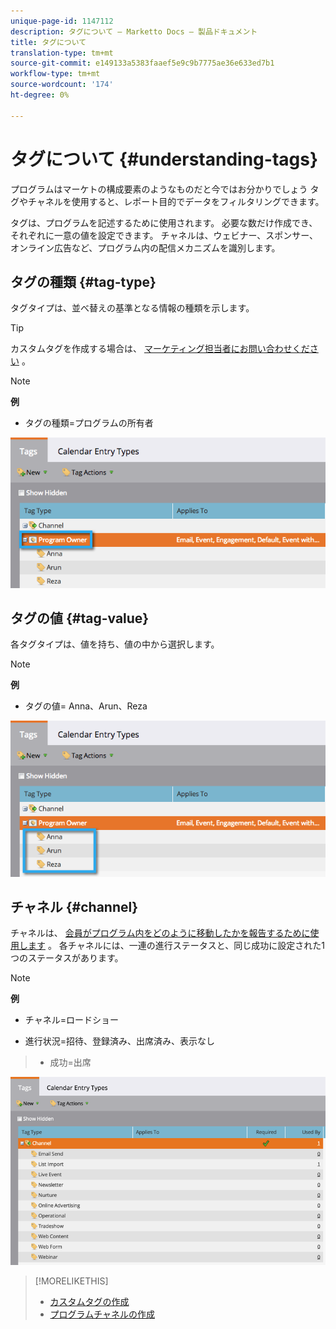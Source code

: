 ```yaml
---
unique-page-id: 1147112
description: タグについて — Marketto Docs — 製品ドキュメント
title: タグについて
translation-type: tm+mt
source-git-commit: e149133a5383faaef5e9c9b7775ae36e633ed7b1
workflow-type: tm+mt
source-wordcount: '174'
ht-degree: 0%

---
```



# タグについて {#understanding-tags}

プログラムはマーケトの構成要素のようなものだと今ではお分かりでしょう タグやチャネルを使用すると、レポート目的でデータをフィルタリングできます。

タグは、プログラムを記述するために使用されます。 必要な数だけ作成でき、それぞれに一意の値を設定できます。 チャネルは、ウェビナー、スポンサー、オンライン広告など、プログラム内の配信メカニズムを識別します。

## タグの種類 {#tag-type}

タグタイプは、並べ替えの基準となる情報の種類を示します。

>[!TIP]
>
>カスタムタグを作成する場合は、 [マーケティング担当者にお問い合わせください](http://docs.marketo.com/display/DOCS/Create+Custom+Tags) 。

>[!NOTE]
>
>**例**
>
>* タグの種類=プログラムの所有者

>



![](assets/image2014-9-17-15-3a12-3a46.png)

## タグの値 {#tag-value}

各タグタイプは、値を持ち、値の中から選択します。

>[!NOTE]
>
>**例**
>
>* タグの値= Anna、Arun、Reza

>



![](assets/image2014-9-17-15-3a16-3a8.png)

## チャネル {#channel}

チャネルは、 [会員がプログラム内をどのように移動したかを報告するために使用します](../../../../product-docs/core-marketo-concepts/programs/creating-programs/understanding-program-membership.md) 。 各チャネルには、一連の進行ステータスと、同じ成功に設定された1つのステータスがあります。

>[!NOTE]
>
>**例**
>
>* チャネル=ロードショー
   >
   >
* 進行状況=招待、登録済み、出席済み、表示なし
>* 成功=出席

>



![](assets/image2015-2-5-16-3a57-3a59.png)

>[!MORELIKETHIS]
>
>* [カスタムタグの作成](../../../../product-docs/administration/tags/create-custom-tags.md)
>* [プログラムチャネルの作成](../../../../product-docs/administration/tags/create-a-program-channel.md)

>



